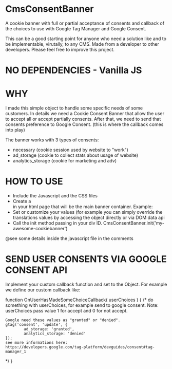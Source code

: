 # CmsConsentBanner
A cookie banner with full or partial acceptance of consents and callback of the choices to use with Google Tag Manager and Google Consent.

This can be a good starting point for anyone who need a solution like and to be implementable, virutally, to any CMS.
Made from a developer to other developers.
Please feel free to improve this project.

# NO DEPENDENCIES - Vanilla JS

# WHY
I made this simple object to handle some specific needs of some customers.
In details we need a Cookie Consent Banner that allow the user to accept all or accept partially consents.
After that, we need to send that consents preference to Google Consent. (this is where the callback comes into play)

The banner works with 3 types of consents:
- necessary             (cookie session used by website to "work")
- ad_storage            (cookie to collect stats about usage of website)
- analytics_storage     (cookie for marketing and adv)

# HOW TO USE
- Include the Javascript and the CSS files
- Create a <div> in your html page that will be the main banner container. Example: <div id="my-awesome-cookiebanner"></div>
- Set or customize your values (for example you can simply override the translations values by accessing the object directly or via DOM data api
- Call the init method passing in your div ID. CmsConsentBanner.init('my-awesome-cookiebanner')

@see some details inside the javascript file in the comments
  
 
# SEND USER CONSENTS VIA GOOGLE CONSENT API
Implement your custom callback function and set to the Object.
For example we define our custom callback like:
  
function OnUserHasMadeSomeChoiceCallback( userChoices ) {
  /*
    do something with userChoices, for example send to google consent.
    Note: userChoices pass value 1 for accept and 0 for not accept.

    Google need these values as "granted" or "denied".
    gtag('consent', 'update', {
            ad_storage: 'granted',
            analytics_storage: 'denied'
    });
    see more informations here:
    https://developers.google.com/tag-platform/devguides/consent#tag-manager_1
  */
}

  
  
  
